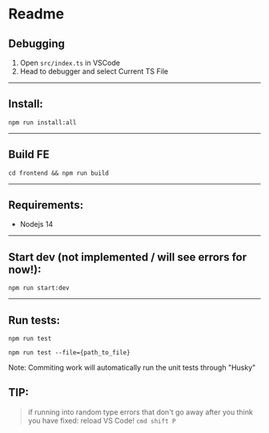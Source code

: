 # Readme

## Debugging

1. Open `src/index.ts` in VSCode
2. Head to debugger and select Current TS File

---

## Install:

`npm run install:all`

---

## Build FE

`cd frontend && npm run build`

---

## Requirements:

- Nodejs 14

---

## Start dev (not implemented / will see errors for now!):

`npm run start:dev`

---

## Run tests:

`npm run test`

`npm run test --file={path_to_file}`

Note: Commiting work will automatically run the unit tests through "Husky"

## TIP:

> if running into random type errors that don't go away after you think you have fixed: reload VS Code! `cmd shift P`
